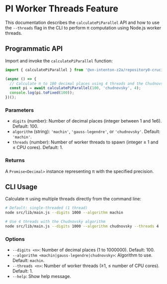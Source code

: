# PI Worker Threads Feature

This documentation describes the `calculatePiParallel` API and how to use the `--threads` flag in the CLI to perform π computation using Node.js worker threads.

## Programmatic API

Import and invoke the `calculatePiParallel` function:

```js
import { calculatePiParallel } from '@xn-intenton-z2a/repository0-crucible/src/lib/main.js';

(async () => {
  // Calculate π to 100 decimal places using 4 threads and the Chudnovsky algorithm
  const pi = await calculatePiParallel(100, 'chudnovsky', 4);
  console.log(pi.toFixed(100));
})();
```

### Parameters

- `digits` (number): Number of decimal places (integer between 1 and 1e6). Default: 100.
- `algorithm` (string): `'machin'`, `'gauss-legendre'`, or `'chudnovsky'`. Default: `'machin'`.
- `threads` (number): Number of worker threads to spawn (integer ≥ 1 and ≤ CPU cores). Default: 1.

### Returns

A `Promise<Decimal>` instance representing π with the specified precision.

## CLI Usage

Calculate π using multiple threads directly from the command line:

```bash
# Default: single-threaded (1 thread)
node src/lib/main.js --digits 1000 --algorithm machin

# Use 4 threads with the Chudnovsky algorithm
node src/lib/main.js --digits 1000 --algorithm chudnovsky --threads 4
```

### Options

- `--digits <n>`: Number of decimal places (1 to 1000000). Default: 100.
- `--algorithm <machin|gauss-legendre|chudnovsky>`: Algorithm to use. Default: `machin`.
- `--threads <n>`: Number of worker threads (≥1, ≤ number of CPU cores). Default: 1.
- `--help`: Show help message.
